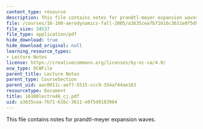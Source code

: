 ```yaml
---
content_type: resource
description: This file contains notes for prandtl-meyer expansion waves.
file: /courses/16-100-aerodynamics-fall-2005/a3635cea7b71616c3611e0f5d9183964_16100lectre46_cj.pdf
file_size: 34537
file_type: application/pdf
hide_download: true
hide_download_original: null
learning_resource_types:
- Lecture Notes
license: https://creativecommons.org/licenses/by-nc-sa/4.0/
ocw_type: OCWFile
parent_title: Lecture Notes
parent_type: CourseSection
parent_uid: aac0011c-aef7-5515-ccc9-354af44ae163
resourcetype: Document
title: 16100lectre46_cj.pdf
uid: a3635cea-7b71-616c-3611-e0f5d9183964
---
```

This file contains notes for prandtl-meyer expansion waves.